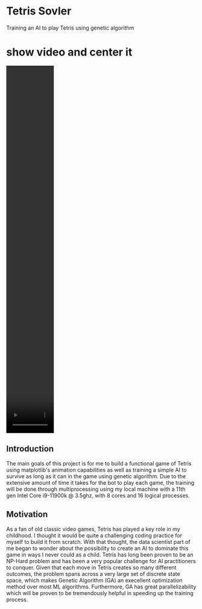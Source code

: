 # Tetris Sovler
Training an AI to play Tetris using genetic algorithm

# show video and center it

<video src='demo_vid.mp4' text-align='center' width='25%' height='25%' controls preload></video>

## Introduction

The main goals of this project is for me to build a functional game of Tetris using matplotlib's animation capabilities as well as training a simple AI to survive as long as it can in the game using genetic algorithm. Due to the extensive amount of time it takes for the bot to play each game, the training will be done through multiprocessing using my local machine with a 11th gen Intel Core i9-11900k @ 3.5ghz, with 8 cores and 16 logical processes. 

## Motivation
As a fan of old classic video games, Tetris has played a key role in my childhood. I thought it would be quite a challenging coding practice for myself to build it from scratch. With that thought, the data scientist part of me began to wonder about the possibility to create an AI to dominate this game in ways I never could as a child. Tetris has long been proven to be an NP-Hard problem and has been a very popular challenge for AI practitioners to conquer. Given that each move in Tetris creates so many different outcomes,  the problem spans across a very large set of discrete state space, which makes Genetic Algorithm (GA) an execellent optimization method over most ML algorithms. Furthermore, GA has great parallelizability which will be proven to be tremendously helpful in speeding up the training process. 





